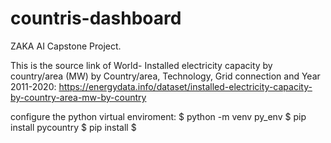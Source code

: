 # countris-dashboard
ZAKA AI Capstone Project.

This is the source link of World- Installed electricity capacity by country/area (MW) by Country/area, Technology, Grid connection and Year 2011-2020:
https://energydata.info/dataset/installed-electricity-capacity-by-country-area-mw-by-country

configure the python virtual enviroment:
$ python -m venv py_env
$ pip install pycountry
$ pip install $
